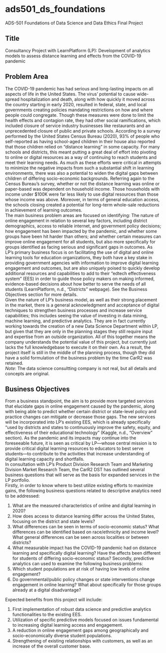 # ads501_ds_foundations
ADS-501 Foundations of Data Science and Data Ethics Final Project

## Title
Consultancy Project with LearnPlatform (LP): Development of analytics models to assess distance learning and effects from the COVID-19 pandemic

## Problem Area
The COVID-19 pandemic has had serious and long-lasting impacts on all aspects of life in the United States. The virus’ potential to cause wide-spread hospitalization and death, along with how quickly it moved across the country starting in early 2020, resulted in federal, state, and local governments creating policies mandating restrictions on how and where people could congregate. Though these measures were done to limit the health effects and contagion rate, they had other social ramifications, which included closure of service industry businesses like restaurants and an unprecedented closure of public and private schools. According to a survey performed by the United States Census Bureau (2020), 93% of people who self-reported as having school-aged children in their house also reported that those children relied on “distance learning” in some capacity. For many schools and districts, this meant putting a great deal of effort into pivoting to online or digital resources as a way of continuing to reach students and meet their learning needs. As much as these efforts were critical in attempts to minimize the negative impacts from such a substantial shift in learning environments, there was also a potential to widen the digital gaps between children of differing socio-economic backgrounds. Referring again to the Census Bureau’s survey, whether or not the distance learning was online or paper-based was dependent on household income. Those households with income under $100K were far less likely to use digital resources than those whose income was above. Moreover, in terms of general education access, the schools closing created a potential for long-term whole-sale reductions in achievement of learning outcomes.\
The main business problem areas are focused on identifying: The nature of online engagement in relation to several key factors, including district demographics, access to reliable internet, and government policy decisions; how engagement has been impacted by the pandemic, and whether some groups have been hit harder than others; and whether certain measures can improve online engagement for all students, but also more specifically for groups identified as facing serious and significant gaps in outcomes. As LP’s primary business focus is on facilitating the use of digital and online learning tools for education organizations, they both have a key stake in providing government agencies with information to improve digital learning engagement and outcomes, but are also uniquely poised to quickly develop additional resources and capabilities to add to their “edtech effectiveness system” (EES) in order to guide those policy makers on making informed, evidence-based decisions about how better to serve the needs of all students (LearnPlatform, n.d., “Districts” webpage). See the Business Objectives section for more details.\
Given the nature of LP’s business model, as well as their strong placement in the market, there is a general acknowledgment and acceptance of digital techniques to strengthen business processes and increase service capabilities; this includes seeing the value of investing in data mining, machine learning, and predictive analytics. They are in fact currently working towards the creation of a new Data Science Department within LP, but given that they are only in the planning stages they still require input and expertise from an outside organization. All of this together means the company understands the potential value of this project, but currently just lacks the full knowledgebase to execute it on their own. As a result, the project itself is still in the middle of the planning process, though they did have a solid formulation of the business problem by the time CarR2 was retained.\
*Note*: The data science consultting company is not real, but all details and concepts are original.

## Business Objectives
From a business standpoint, the aim is to provide more targeted services that elucidate gaps in online engagement caused by the pandemic, along with being able to predict whether certain district or state-level policy and practice changes can mitigate or decrease those gaps. The new services will be incorporated into LP’s existing EES, which is already specifically “used by districts and states to continuously improve the safety, equity, and effectiveness of their educational technology” (Kaggle, n.d., “Overview” section). As the pandemic and its impacts may continue into the foreseeable future, it is seen as critical by LP—whose central mission is to provide critical digital learning resources to educators to best serve students—to contribute to the activities that increase understanding of digital learning capacity and shortfalls.\
In consultation with LP’s Product Division Research Team and Marketing Division Market Research Team, the CarR2 DST has outlined several business questions that will serve as the basis for expanded services in the LP portfolio.\
Firstly, in order to know where to best utilize existing efforts to maximize gains, the following business questions related to descriptive analytics need to be addressed:
1.	What are the measured characteristics of online and digital learning in 2020?
2.	How does access to distance learning differ across the United States, focusing on the district and state levels?
3.	What differences can be seen in terms of socio-economic status? What differences can be identified based on race/ethnicity and income level? What general differences can be seen across localities or between districts?
4.	What measurable impact has the COVID-19 pandemic had on distance learning and specifically digital learning? Have the affects been different for students of differing socio-economic status?
Secondly, predictive analytics can used to examine the following business problems:
5.	Which student populations are at risk of having low levels of online engagement?
6.	Do governmental/public policy changes or state interventions change engagement in online learning? What about specifically for those groups already at a digital disadvantage?

Expected benefits from this project will include:
1.	First implementation of robust data science and predictive analytics functionalities to the existing EES.
2.	Utilization of specific predictive models focused on issues fundamental to increasing digital learning access and engagement.
3.	A reduction in online engagement gaps among geographically and socio-economically diverse student populations.
4.	Strengthening of existing relationships with customers, as well as an increase of the overall customer base.

